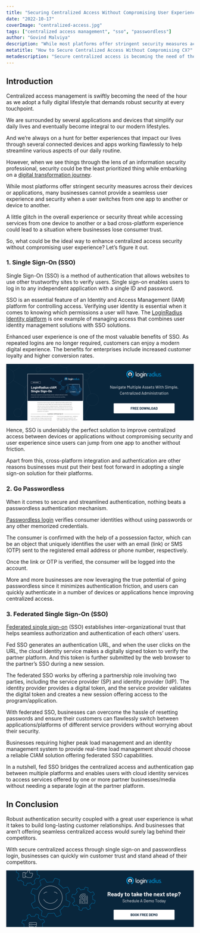 ```yaml
---
title: "Securing Centralized Access Without Compromising User Experience"
date: "2022-10-17"
coverImage: "centralized-access.jpg"
tags: ["centralized access management", "sso", "passwordless"]
author: "Govind Malviya"
description: "While most platforms offer stringent security measures across their devices or applications, many businesses cannot provide a seamless user experience and security when a user switches from one app to another or device to another. Let’s understand how to enhance customer experience without compromising security."
metatitle: "How to Secure Centralized Access Without Compromising CX?"
metadescription: "Secure centralized access is becoming the need of the hour as more businesses offer interconnected experiences. Read on to know more centralized access management."
---
```


## Introduction

Centralized access management is swiftly becoming the need of the hour as we adopt a fully digital lifestyle that demands robust security at every touchpoint. 

We are surrounded by several applications and devices that simplify our daily lives and eventually become integral to our modern lifestyles. 

And we’re always on a hunt for better experiences that impact our lives through several connected devices and apps working flawlessly to help streamline various aspects of our daily routine. 

However, when we see things through the lens of an information security professional, security could be the least prioritized thing while embarking on a [digital transformation journey](https://www.loginradius.com/blog/identity/customer-experience-driving-digital-transformations/). 

While most platforms offer stringent security measures across their devices or applications, many businesses cannot provide a seamless user experience and security when a user switches from one app to another or device to another. 

A little glitch in the overall experience or security threat while accessing services from one device to another or a bad cross-platform experience could lead to a situation where businesses lose consumer trust. 

So, what could be the ideal way to enhance centralized access security without compromising user experience? Let’s figure it out. 


### 1. Single Sign-On (SSO)

Single Sign-On (SSO)  is a method of authentication that allows websites to use other trustworthy sites to verify users. Single sign-on enables users to log in to any independent application with a single ID and password.

SSO is an essential feature of an Identity and Access Management (IAM) platform for controlling access. Verifying user identity is essential when it comes to knowing which permissions a user will have. The [LoginRadius Identity platform](https://www.loginradius.com/) is one example of managing access that combines user identity management solutions with SSO solutions.

Enhanced user experience is one of the most valuable benefits of SSO. As repeated logins are no longer required, customers can enjoy a modern digital experience. The benefits for enterprises include increased customer loyalty and higher conversion rates.

[![ds-sso](ds-sso.png)](https://www.loginradius.com/resource/loginradius-single-sign-on/)

Hence, SSO is undeniably the perfect solution to improve centralized access between devices or applications without compromising security and user experience since users can jump from one app to another without friction. 

Apart from this, cross-platform integration and authentication are other reasons businesses must put their best foot forward in adopting a single sign-on solution for their platforms. 


### 2. Go Passwordless

When it comes to secure and streamlined authentication, nothing beats a passwordless authentication mechanism. 

[Passwordless login](https://www.loginradius.com/blog/identity/what-is-passwordless-login/) verifies consumer identities without using passwords or any other memorized credentials.

The consumer is confirmed with the help of a possession factor, which can be an object that uniquely identifies the user with an email (link) or SMS (OTP) sent to the registered email address or phone number, respectively.

Once the link or OTP is verified, the consumer will be logged into the account.

More and more businesses are now leveraging the true potential of going passwordless since it minimizes authentication friction, and users can quickly authenticate in a number of devices or applications hence improving centralized access. 


### 3. Federated Single Sign-On (SSO)

[Federated single sign-on](https://www.loginradius.com/federated-sso/) (SSO) establishes inter-organizational trust that helps seamless authorization and authentication of each others’ users.

Fed SSO generates an authentication URL, and when the user clicks on the URL, the cloud identity service makes a digitally signed token to verify the partner platform. And this token is further submitted by the web browser to the partner’s SSO during a new session.

The federated SSO works by offering a partnership role involving two parties, including the service provider (SP) and identity provider (IdP). The identity provider provides a digital token, and the service provider validates the digital token and creates a new session offering access to the program/application.

With federated SSO, businesses can overcome the hassle of resetting passwords and ensure their customers can flawlessly switch between applications/platforms of different service providers without worrying about their security.

Businesses requiring higher peak load management and an identity management system to provide real-time load management should choose a reliable CIAM solution offering federated SSO capabilities.

In a nutshell, fed SSO bridges the centralized access and authentication gap between multiple platforms and enables users with cloud identity services to access services offered by one or more partner businesses/media without needing a separate login at the partner platform.


## In Conclusion 

Robust authentication security coupled with a great user experience is what it takes to build long-lasting customer relationships. And businesses that aren’t offering seamless centralized access would surely lag behind their competitors. 

With secure centralized access through single sign-on and passwordless login, businesses can quickly win customer trust and stand ahead of their competitors. 




[![LoginRadius Book a Demo](../../assets/book-a-demo-loginradius.png)](https://www.loginradius.com/book-a-demo/)
